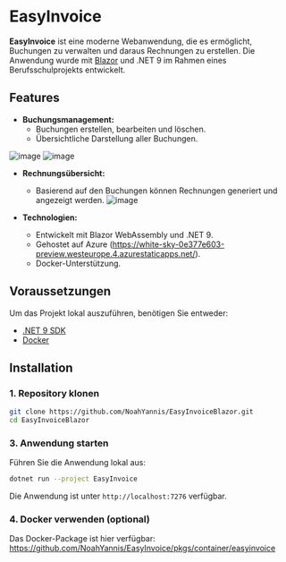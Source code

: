 # EasyInvoice

**EasyInvoice** ist eine moderne Webanwendung, die es ermöglicht, Buchungen zu verwalten und daraus Rechnungen zu erstellen. Die Anwendung wurde mit [Blazor](https://dotnet.microsoft.com/apps/aspnet/web-apps/blazor) und .NET 9 im Rahmen eines Berufsschulprojekts entwickelt.

## Features

- **Buchungsmanagement:**
  - Buchungen erstellen, bearbeiten und löschen.
  - Übersichtliche Darstellung aller Buchungen.
 
![image](https://github.com/user-attachments/assets/211037b8-f413-4562-bf03-eb6c684da4f7)
![image](https://github.com/user-attachments/assets/f48fa812-339e-47ea-b4d6-c93887f45ccf)



- **Rechnungsübersicht:**
  - Basierend auf den Buchungen können Rechnungen generiert und angezeigt werden.
![image](https://github.com/user-attachments/assets/e0ee4889-5910-4147-be2d-22298e8840d4)


- **Technologien:**
  - Entwickelt mit Blazor WebAssembly und .NET 9.
  - Gehostet auf Azure (https://white-sky-0e377e603-preview.westeurope.4.azurestaticapps.net/).
  - Docker-Unterstützung.

## Voraussetzungen

Um das Projekt lokal auszuführen, benötigen Sie entweder:

- [.NET 9 SDK](https://dotnet.microsoft.com/download)
- [Docker](https://www.docker.com/)

## Installation

### 1. Repository klonen
```bash
git clone https://github.com/NoahYannis/EasyInvoiceBlazor.git
cd EasyInvoiceBlazor
```


### 3. Anwendung starten

Führen Sie die Anwendung lokal aus:

```bash
dotnet run --project EasyInvoice
```

Die Anwendung ist unter `http://localhost:7276` verfügbar.

### 4. Docker verwenden (optional)

Das Docker-Package ist hier verfügbar: https://github.com/NoahYannis/EasyInvoice/pkgs/container/easyinvoice
